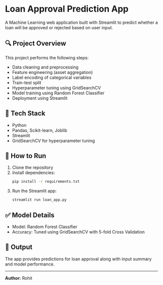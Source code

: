 
# Loan Approval Prediction App

A Machine Learning web application built with Streamlit to predict whether a loan will be approved or rejected based on user input.

## 🔍 Project Overview

This project performs the following steps:
- Data cleaning and preprocessing
- Feature engineering (asset aggregation)
- Label encoding of categorical variables
- Train-test split
- Hyperparameter tuning using GridSearchCV
- Model training using Random Forest Classifier
- Deployment using Streamlit

## 🚀 Tech Stack
- Python
- Pandas, Scikit-learn, Joblib
- Streamlit
- GridSearchCV for hyperparameter tuning

## 📂 How to Run

1. Clone the repository
2. Install dependencies:
   ```bash
   pip install -r requirements.txt
   ```
3. Run the Streamlit app:
   ```bash
   streamlit run loan_app.py
   ```

## ✅ Model Details

- Model: Random Forest Classifier
- Accuracy: Tuned using GridSearchCV with 5-fold Cross Validation

## 📄 Output

The app provides predictions for loan approval along with input summary and model performance.

---

**Author:** Rohit  
